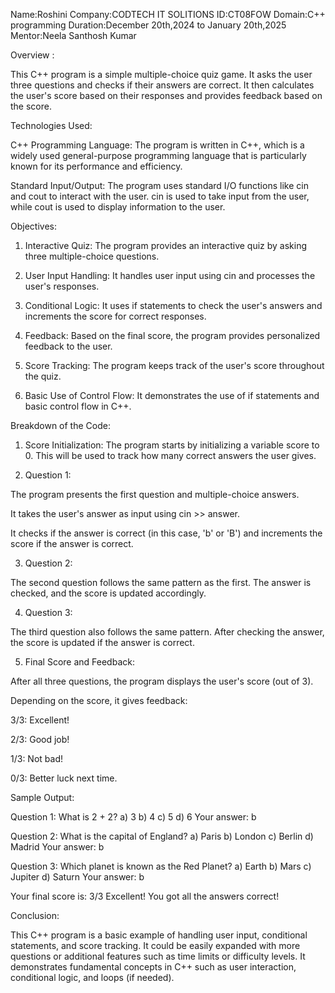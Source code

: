 Name:Roshini
Company:CODTECH IT SOLITIONS
ID:CT08FOW
Domain:C++ programming
Duration:December 20th,2024 to January 20th,2025
Mentor:Neela Santhosh Kumar

Overview :

This C++ program is a simple multiple-choice quiz game. It asks the user three questions and checks if their answers are correct. It then calculates the user's score based on their responses and provides feedback based on the score.

Technologies Used:

C++ Programming Language: The program is written in C++, which is a widely used general-purpose programming language that is particularly known for its performance and efficiency.

Standard Input/Output: The program uses standard I/O functions like cin and cout to interact with the user. cin is used to take input from the user, while cout is used to display information to the user.


Objectives:

1. Interactive Quiz: The program provides an interactive quiz by asking three multiple-choice questions.


2. User Input Handling: It handles user input using cin and processes the user's responses.


3. Conditional Logic: It uses if statements to check the user's answers and increments the score for correct responses.


4. Feedback: Based on the final score, the program provides personalized feedback to the user.


5. Score Tracking: The program keeps track of the user's score throughout the quiz.


6. Basic Use of Control Flow: It demonstrates the use of if statements and basic control flow in C++.



Breakdown of the Code:

1. Score Initialization: The program starts by initializing a variable score to 0. This will be used to track how many correct answers the user gives.


2. Question 1:

The program presents the first question and multiple-choice answers.

It takes the user's answer as input using cin >> answer.

It checks if the answer is correct (in this case, 'b' or 'B') and increments the score if the answer is correct.



3. Question 2:

The second question follows the same pattern as the first. The answer is checked, and the score is updated accordingly.



4. Question 3:

The third question also follows the same pattern. After checking the answer, the score is updated if the answer is correct.



5. Final Score and Feedback:

After all three questions, the program displays the user's score (out of 3).

Depending on the score, it gives feedback:

3/3: Excellent!

2/3: Good job!

1/3: Not bad!

0/3: Better luck next time.





Sample Output:

Question 1: What is 2 + 2?
a) 3
b) 4
c) 5
d) 6
Your answer: b

Question 2: What is the capital of England?
a) Paris
b) London
c) Berlin
d) Madrid
Your answer: b

Question 3: Which planet is known as the Red Planet?
a) Earth
b) Mars
c) Jupiter
d) Saturn
Your answer: b

Your final score is: 3/3
Excellent! You got all the answers correct!

Conclusion:

This C++ program is a basic example of handling user input, conditional statements, and score tracking. It could be easily expanded with more questions or additional features such as time limits or difficulty levels. It demonstrates fundamental concepts in C++ such as user interaction, conditional logic, and loops (if needed).
